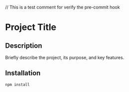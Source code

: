 // This is a test comment for verify the pre-commit hook
# Project Title

## Description
Briefly describe the project, its purpose, and key features.

## Installation
```bash
npm install
